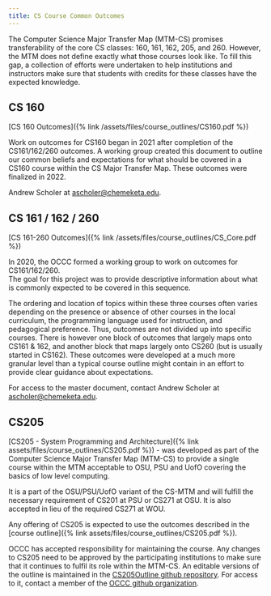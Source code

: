 ```yaml
---
title: CS Course Common Outcomes
---
```


The Computer Science Major Transfer Map (MTM-CS) promises transferability of the core CS
classes: 160, 161, 162, 205, and 260.  However, the MTM does not define exactly what those
courses look like. To fill this gap, a collection of efforts were undertaken to help institutions
and instructors make sure that students with credits for these classes have the expected knowledge.

## CS 160

[CS 160 Outcomes]({% link /assets/files/course_outlines/CS160.pdf %})

Work on outcomes for CS160 began in 2021 after completion of the
CS161/162/260 outcomes. A working group created this document to outline
our common beliefs and expectations for what should be covered in a CS160
course within the CS Major Transfer Map. These outcomes were finalized in 2022.

Andrew Scholer at [ascholer@chemeketa.edu](mailto:ascholer@chemeketa.edu).

## CS 161 / 162 / 260

[CS 161-260 Outcomes]({% link /assets/files/course_outlines/CS_Core.pdf %})

In 2020, the OCCC formed a working group to work on outcomes for CS161/162/260.  
The goal for this project was to provide descriptive information about what is
commonly expected to be covered in this sequence.

The ordering and location of topics within these three courses often varies depending
on the presence or absence of other courses in the local curriculum, the programming
language used for instruction, and pedagogical preference. Thus, outcomes are not
divided up into specific courses. There is however one block of outcomes that largely
maps onto CS161 & 162, and another block that maps largely onto CS260 (but is usually
started in CS162). These outcomes were developed at a much more granular level than a
typical course outline might contain in an effort to provide clear guidance about expectations.

For access to the master document, contact Andrew Scholer at [ascholer@chemeketa.edu](mailto:ascholer@chemeketa.edu).

## CS205

[CS205 - System Programming and Architecture]({% link assets/files/course_outlines/CS205.pdf %}) - was
developed as part of the Computer Science Major Transfer Map (MTM-CS) to provide a single course within
the MTM acceptable to OSU, PSU and UofO covering the basics of low level computing.

It is a part of the OSU/PSU/UofO variant of the CS-MTM and will fulfill the
necessary requirement of CS201 at PSU or CS271 at OSU. It is also accepted in lieu of the required
CS271 at WOU.

Any offering of CS205 is expected to use the outcomes described in the
[course outline]({% link assets/files/course_outlines/CS205.pdf %}).

OCCC has accepted responsibility for maintaining the course. Any changes to CS205 need to be approved
by the participating institutions to make sure that it continues to fulfil its role within the MTM-CS.
An editable versions of the outline is maintained in the [CS205Outline github repository](https://github.com/Oregon-Council-of-Computer-Chairs/CS205Outline). For access to it, contact a member of the [OCCC
github organization](https://github.com/orgs/Oregon-Council-of-Computer-Chairs/people).